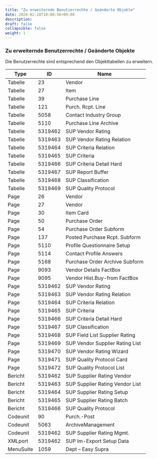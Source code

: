 ```yaml
---
title: "Zu erweiternde Benutzerrechte / Geänderte Objekte"
date: 2020-02-28T10:08:56+09:00
description: 
draft: false
collapsible: false
weight: 1
---
```

### Zu erweiternde Benutzerrechte / Geänderte Objekte

Die Benutzerrechte sind entsprechend den Objekttabellen zu erweitern.

Type  |      ID     |     Name
---|---|---
Tabelle | 23 | Vendor
Tabelle | 27 | Item
Tabelle | 39 | Purchase Line
Tabelle  | 121  | Purch. Rcpt. Line
Tabelle  | 5058 |  Contact Industry Group
Tabelle  | 5110 |  Purchase Line Archive
Tabelle  | 5319462 |  SUP Vendor Rating
Tabelle  | 5319463 |  SUP Vendor Rating Relation
Tabelle  | 5319464 |  SUP Criteria Relation
Tabelle | 5319465 | SUP Criteria
Tabelle | 5319466 | SUP Criteria Detail Hard
Tabelle | 5319467 | SUP Report Buffer 
Tabelle | 5319468 |  SUP Classification
Tabelle | 5319469 |  SUP Quality Protocol
Page | 26 | Vendor  | Card
Page | 27 | Vendor  | List
Page | 30  | Item Card
Page | 50  | Purchase Order
Page | 54  | Purchase Order Subform
Page | 137 |  Posted Purchase Rcpt. Subform
Page | 5110 | Profile Questionnaire Setup
Page | 5114 | Contact Profile Answers
Page | 5168 | Purchase Order Archive Subform
Page | 9093 | Vendor Details FactBox
Page | 9095 | Vendor Hist.Buy-from FactBox
Page | 5319462 | SUP Vendor Rating
Page | 5319463 | SUP Vendor Rating Relation
Page | 5319464 | SUP Criteria Relation
Page | 5319465 | SUP Criteria
Page | 5319466 | SUP Criteria Detail Hard
Page | 5319467 | SUP Classification
Page | 5319468 | SUP Field List Supplier Rating
Page | 5319469 | SUP Vendor Supplier Rating List
Page | 5319470 | SUP Vendor Rating Wizard
Page | 5319471 | SUP Quality Protocol Card
Page | 5319472 | SUP Quality Protocol List
Bericht | 5319462 | SUP Supplier Rating Vendor
Bericht | 5319463 | SUP Supplier Rating Vendor List
Bericht | 5319464 | SUP Supplier Rating Setup
Bericht | 5319465  | SUP Supplier Rating Batch
Bericht | 5319466 | SUP Quality Protocol
Codeunit | 90 | Purch.-Post
Codeunit | 5063 | ArchiveManagement
Codeunit | 5319462 | SUP Supplier Rating Mgmt.
XMLport | 5319462 | SUP Im-Export Setup Data
MenuSuite | 1059 | Dept – Easy Supra